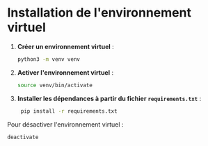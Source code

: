 # Installation de l'environnement virtuel

1. **Créer un environnement virtuel** :

    ```bash
    python3 -m venv venv
    ```

2. **Activer l'environnement virtuel** :

    ```bash
    source venv/bin/activate
    ```

3. **Installer les dépendances à partir du fichier `requirements.txt`** :

   ```bash
    pip install -r requirements.txt
   ```

Pour désactiver l'environnement virtuel :

```bash
deactivate
```
